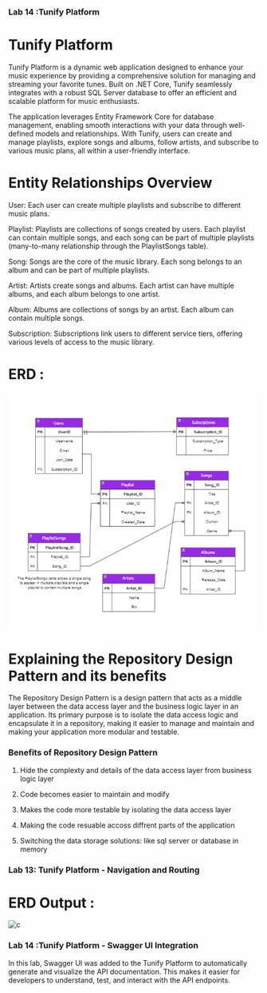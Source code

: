 ### Lab 14 :Tunify Platform
# Tunify Platform
Tunify Platform is a dynamic web application designed to enhance your music experience by providing a comprehensive solution for managing and streaming your favorite tunes. Built on .NET Core, Tunify seamlessly integrates with a robust SQL Server database to offer an efficient and scalable platform for music enthusiasts.

The application leverages Entity Framework Core for database management, enabling smooth interactions with your data through well-defined models and relationships. With Tunify, users can create and manage playlists, explore songs and albums, follow artists, and subscribe to various music plans, all within a user-friendly interface.

# Entity Relationships Overview
User: Each user can create multiple playlists and subscribe to different music plans.

Playlist: Playlists are collections of songs created by users. Each playlist can contain multiple songs, and each song can be part of multiple playlists (many-to-many relationship through the PlaylistSongs table).

Song: Songs are the core of the music library. Each song belongs to an album and can be part of multiple playlists.

Artist: Artists create songs and albums. Each artist can have multiple albums, and each album belongs to one artist.

Album: Albums are collections of songs by an artist. Each album can contain multiple songs.

Subscription: Subscriptions link users to different service tiers, offering various levels of access to the music library.

# ERD :
![ERD](TunifyPlatform/assets/Tunify.png)

# Explaining the Repository Design Pattern and its benefits
The Repository Design Pattern is a design pattern that acts as a middle layer between the data access layer and the business logic layer in an application. Its primary purpose is to isolate the data access logic and encapsulate it in a repository, making it easier to manage and maintain and making your application more modular and testable.

### Benefits of Repository Design Pattern
1) Hide the complexty and details of the data access layer from business logic layer

2) Code becomes easier to maintain and modify

3) Makes the code more testable by isolating the data access layer

4) Making the code resuable accoss diffrent parts of the application

5) Switching the data storage solutions: like sql server or database in memory



### Lab 13: Tunify Platform - Navigation and Routing
# ERD Output :
![c](https://github.com/user-attachments/assets/a6c184ed-9ed6-4a75-b8d2-74d66b37b337)



### Lab 14 :Tunify Platform - Swagger UI Integration


In this lab, Swagger UI was added to the Tunify Platform to automatically generate and visualize the API documentation. This makes it easier for developers to understand, test, and interact with the API endpoints.


